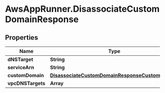 # AwsAppRunner.DisassociateCustomDomainResponse

## Properties

Name | Type | Description | Notes
------------ | ------------- | ------------- | -------------
**dNSTarget** | **String** |  | 
**serviceArn** | **String** |  | 
**customDomain** | [**DisassociateCustomDomainResponseCustomDomain**](DisassociateCustomDomainResponseCustomDomain.md) |  | 
**vpcDNSTargets** | **Array** |  | 


